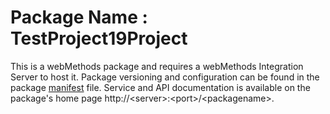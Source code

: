 # Package Name : TestProject19Project
This is a webMethods package and requires a webMethods Integration Server to host it. Package versioning and configuration can be found in the package [manifest](./TestProject19Project/manifest.v3) file. Service and API documentation is available on the package's home page http://&lt;server&gt;:&lt;port&gt;/&lt;packagename>.